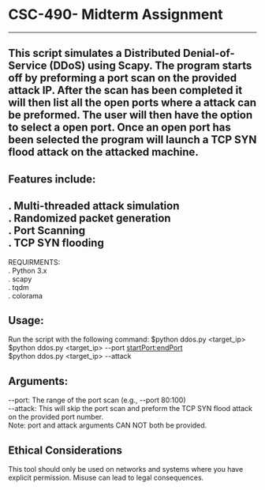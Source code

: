 # CSC-490- Midterm Assignment
--------------------------------------------------
This script simulates a Distributed Denial-of-Service (DDoS) using Scapy. The program starts off by preforming a port scan on the provided attack IP. After the scan has been completed it will then list all the open ports where a attack can be preformed. The user will then have the option to select a open port. Once an open port has been selected the program will launch a TCP SYN flood attack on the attacked machine.
-----------------------------------------------------------
## Features include: <br>
. Multi-threaded attack simulation <br>
. Randomized packet generation <br>
. Port Scanning <br>
. TCP SYN flooding <br>
-----------------------------------------------------------
REQUIRMENTS: <br>
. Python 3.x <br>
. scapy  <br>
. tqdm <br> 
. colorama <br>

Usage:
-----------------------------------------------------------
Run the script with the following command:
$python ddos.py <target_ip>
<br>
$python ddos.py <target_ip> --port <startPort:endPort>
<br>
$python ddos.py <target_ip> --attack <PortNumber>

Arguments: 
-----------------------------------------------------------
--port: The range of the port scan (e.g., --port 80:100) <br>
--attack: This will skip the port scan and preform the TCP SYN flood attack on the provided port number. <br>
Note: port and attack arguments CAN NOT both be provided.


Ethical Considerations
-----------------------------------------------------------
This tool should only be used on networks and systems where you have explicit permission. Misuse can lead to legal consequences.



